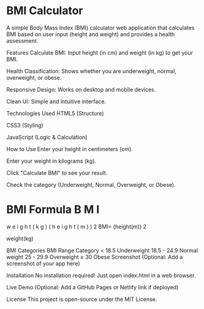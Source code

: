 # BMI Calculator
A simple Body Mass Index (BMI) calculator web application that calculates BMI based on user input (height and weight) and provides a health assessment.

Features
Calculate BMI: Input height (in cm) and weight (in kg) to get your BMI.

Health Classification: Shows whether you are underweight, normal, overweight, or obese.

Responsive Design: Works on desktop and mobile devices.

Clean UI: Simple and intuitive interface.

Technologies Used
HTML5 (Structure)

CSS3 (Styling)

JavaScript (Logic & Calculation)

How to Use
Enter your height in centimeters (cm).

Enter your weight in kilograms (kg).

Click "Calculate BMI" to see your result.

Check the category (Underweight, Normal, Overweight, or Obese).

BMI Formula
B
M
I
=
w
e
i
g
h
t
(
k
g
)
(
h
e
i
g
h
t
(
m
)
)
2
BMI= 
(height(m)) 
2
 
weight(kg)
​
 
BMI Categories
BMI Range	Category
< 18.5	Underweight
18.5 - 24.9	Normal weight
25 - 29.9	Overweight
≥ 30	Obese
Screenshot
(Optional: Add a screenshot of your app here)

Installation
No installation required! Just open index.html in a web browser.

Live Demo
(Optional: Add a GitHub Pages or Netlify link if deployed)

License
This project is open-source under the MIT License.
